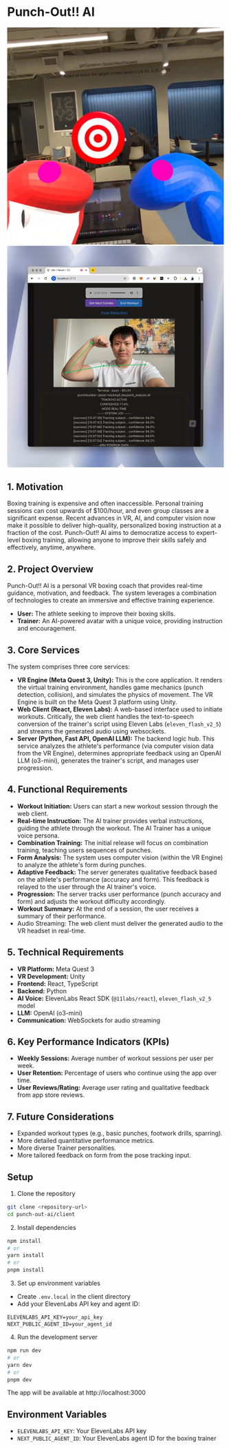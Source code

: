 # Punch-Out!! AI

![VR Demo](images/vr.jpeg)
![Pose Tracking Demo](images/pose-tracking.jpeg)

## 1. Motivation
Boxing training is expensive and often inaccessible. Personal training sessions can cost upwards of $100/hour, and even group classes are a significant expense. Recent advances in VR, AI, and computer vision now make it possible to deliver high-quality, personalized boxing instruction at a fraction of the cost. Punch-Out!! AI aims to democratize access to expert-level boxing training, allowing anyone to improve their skills safely and effectively, anytime, anywhere.

## 2. Project Overview
Punch-Out!! AI is a personal VR boxing coach that provides real-time guidance, motivation, and feedback. The system leverages a combination of technologies to create an immersive and effective training experience.
* **User:** The athlete seeking to improve their boxing skills.
* **Trainer:** An AI-powered avatar with a unique voice, providing instruction and encouragement.

## 3. Core Services
The system comprises three core services:
* **VR Engine (Meta Quest 3, Unity):** This is the core application. It renders the virtual training environment, handles game mechanics (punch detection, collision), and simulates the physics of movement. The VR Engine is built on the Meta Quest 3 platform using Unity.
* **Web Client (React, Eleven Labs):** A web-based interface used to initiate workouts. Critically, the web client handles the text-to-speech conversion of the trainer's script using Eleven Labs (`eleven_flash_v2_5`) and streams the generated audio using websockets.
* **Server (Python, Fast API, OpenAI LLM):** The backend logic hub. This service analyzes the athlete's performance (via computer vision data from the VR Engine), determines appropriate feedback using an OpenAI LLM (o3-mini), generates the trainer's script, and manages user progression.

## 4. Functional Requirements
* **Workout Initiation:** Users can start a new workout session through the web client.
* **Real-time Instruction:** The AI trainer provides verbal instructions, guiding the athlete through the workout. The AI Trainer has a unique voice persona.
* **Combination Training:** The initial release will focus on combination training, teaching users sequences of punches.
* **Form Analysis:** The system uses computer vision (within the VR Engine) to analyze the athlete's form during punches.
* **Adaptive Feedback:** The server generates qualitative feedback based on the athlete's performance (accuracy and form). This feedback is relayed to the user through the AI trainer's voice.
* **Progression:** The server tracks user performance (punch accuracy and form) and adjusts the workout difficulty accordingly.
* **Workout Summary:** At the end of a session, the user receives a summary of their performance.
* Audio Streaming: The web client must deliver the generated audio to the VR headset in real-time.

## 5. Technical Requirements
* **VR Platform:** Meta Quest 3
* **VR Development:** Unity
* **Frontend:** React, TypeScript
* **Backend:** Python
* **AI Voice:** ElevenLabs React SDK (`@11labs/react`), `eleven_flash_v2_5` model
* **LLM:** OpenAI (o3-mini)
* **Communication:** WebSockets for audio streaming

## 6. Key Performance Indicators (KPIs)
* **Weekly Sessions:** Average number of workout sessions per user per week.
* **User Retention:** Percentage of users who continue using the app over time.
* **User Reviews/Rating:** Average user rating and qualitative feedback from app store reviews.

## 7. Future Considerations
* Expanded workout types (e.g., basic punches, footwork drills, sparring).
* More detailed quantitative performance metrics.
* More diverse Trainer personalities.
* More tailored feedback on form from the pose tracking input.

## Setup

1. Clone the repository
```bash
git clone <repository-url>
cd punch-out-ai/client
```

2. Install dependencies
```bash
npm install
# or
yarn install
# or
pnpm install
```

3. Set up environment variables
- Create `.env.local` in the client directory
- Add your ElevenLabs API key and agent ID:
```
ELEVENLABS_API_KEY=your_api_key
NEXT_PUBLIC_AGENT_ID=your_agent_id
```

4. Run the development server
```bash
npm run dev
# or
yarn dev
# or
pnpm dev
```

The app will be available at http://localhost:3000

## Environment Variables

- `ELEVENLABS_API_KEY`: Your ElevenLabs API key
- `NEXT_PUBLIC_AGENT_ID`: Your ElevenLabs agent ID for the boxing trainer
